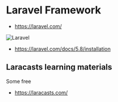 # Laravel Framework

* https://laravel.com/

![Laravel](https://upload.wikimedia.org/wikipedia/commons/thumb/9/9a/Laravel.svg/440px-Laravel.svg.png)

* https://laravel.com/docs/5.8/installation

## Laracasts learning materials
Some free
* https://laracasts.com/
